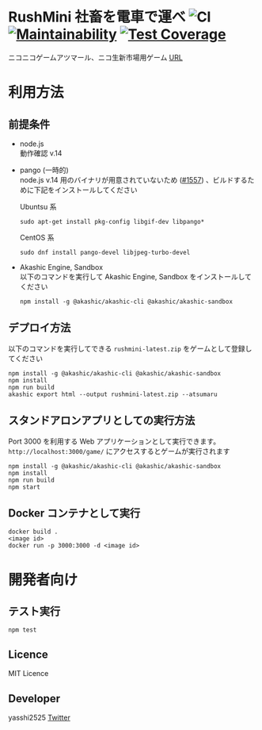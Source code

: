 # RushMini 社畜を電車で運べ ![CI](https://github.com/yasshi2525/rushmini/workflows/CI/badge.svg) [![Maintainability](https://api.codeclimate.com/v1/badges/4c2f24fe6cc4bedd8093/maintainability)](https://codeclimate.com/github/yasshi2525/rushmini/maintainability) [![Test Coverage](https://api.codeclimate.com/v1/badges/4c2f24fe6cc4bedd8093/test_coverage)](https://codeclimate.com/github/yasshi2525/rushmini/test_coverage)

ニコニコゲームアツマール、ニコ生新市場用ゲーム [URL](https://game.nicovideo.jp/atsumaru/games/gm14288)

# 利用方法

## 前提条件

- node.js  
  動作確認 v.14

- pango (一時的)  
  node.js v.14 用のバイナリが用意されていないため ([#1557](https://github.com/Automattic/node-canvas/issues/1557)) 、ビルドするために下記をインストールしてください

  Ubuntsu 系

  ```
  sudo apt-get install pkg-config libgif-dev libpango*
  ```

  CentOS 系

  ```
  sudo dnf install pango-devel libjpeg-turbo-devel
  ```

- Akashic Engine, Sandbox  
  以下のコマンドを実行して Akashic Engine, Sandbox をインストールしてください

  ```
  npm install -g @akashic/akashic-cli @akashic/akashic-sandbox
  ```

## デプロイ方法

以下のコマンドを実行してできる `rushmini-latest.zip` をゲームとして登録してください

```
npm install -g @akashic/akashic-cli @akashic/akashic-sandbox
npm install
npm run build
akashic export html --output rushmini-latest.zip --atsumaru
```

## スタンドアロンアプリとしての実行方法

Port 3000 を利用する Web アプリケーションとして実行できます。`http://localhost:3000/game/` にアクセスするとゲームが実行されます

```
npm install -g @akashic/akashic-cli @akashic/akashic-sandbox
npm install
npm run build
npm start
```

## Docker コンテナとして実行

```
docker build .
<image id>
docker run -p 3000:3000 -d <image id>
```

# 開発者向け

## テスト実行

```
npm test
```

## Licence

MIT Licence

## Developer

yasshi2525 [Twitter](https://twitter.com/yasshi2525)
